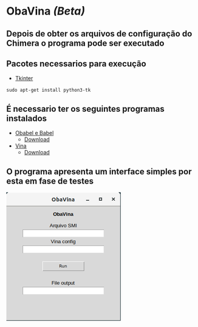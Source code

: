 # ObaVina *(Beta)*

## Depois de obter os arquivos de configuração do Chimera o programa pode ser executado

## Pacotes necessarios para execução

* [Tkinter](https://docs.python.org/3/library/tkinter.html)
```
sudo apt-get install python3-tk
```

## É necessario ter os seguintes programas instalados

* [Obabel e Babel](http://openbabel.org/docs/dev/OpenBabel.pdf)
	* [Download](https://sourceforge.net/projects/openbabel/files/openbabel/2.3.1/openbabel-2.3.1.tar.gz/download)
* [Vina](http://vina.scripps.edu/)
	* [Download](http://vina.scripps.edu/download/autodock_vina_1_1_2_linux_x86.tgz)



## O programa apresenta um interface simples por esta em fase de testes

![Obavina](obana_captura.png)
